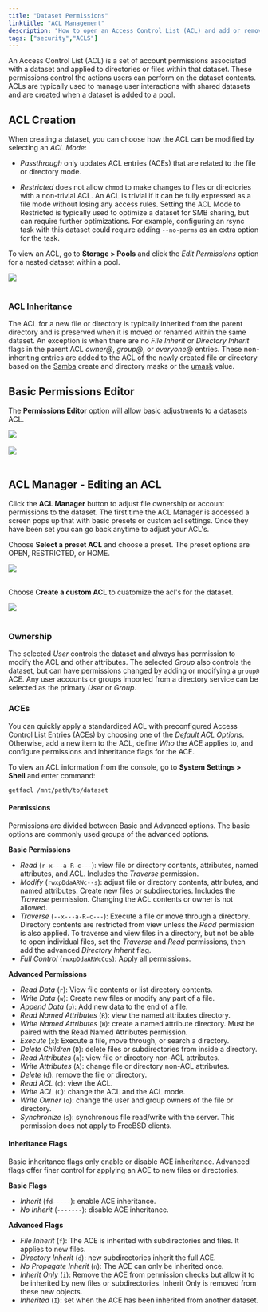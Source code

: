 ```yaml
---
title: "Dataset Permissions"
linktitle: "ACL Management"
description: "How to open an Access Control List (ACL) and add or remove Access Control Entries (ACEs)."
tags: ["security","ACLS"]
---
```


An Access Control List (ACL) is a set of account permissions associated with a dataset and applied to directories or files within that dataset.
These permissions control the actions users can perform on the dataset contents.
ACLs are typically used to manage user interactions with shared datasets and are created when a dataset is added to a pool.

## ACL Creation

When creating a dataset, you can choose how the ACL can be modified by selecting an *ACL Mode*:

* *Passthrough* only updates ACL entries (ACEs) that are related to the file or directory mode.

* *Restricted* does not allow `chmod` to make changes to files or directories with a non-trivial ACL.
  An ACL is trivial if it can be fully expressed as a file mode without losing any access rules.
  Setting the ACL Mode to Restricted is typically used to optimize a dataset for SMB sharing, but can require further optimizations.
  For example, configuring an rsync task with this dataset could require adding `--no-perms` as an extra option for the task.

To view an ACL, go to **Storage > Pools** and click the *Edit Permissions* option for a nested dataset within a pool.

<img src="/images/editpermission.png">
<br><br>

### ACL Inheritance

The ACL for a new file or directory is typically inherited from the parent directory and is preserved when it is moved or renamed within the same dataset.
An exception is when there are no *File Inherit* or *Directory Inherit* flags in the parent ACL *owner@*, *group@*, or *everyone@* entries.
These non-inheriting entries are added to the ACL of the newly created file or directory based on the [Samba](https://wiki.samba.org/index.php/Main_Page) create and directory masks or the [umask](https://www.freebsd.org/cgi/man.cgi?query=umask&sektion=2) value.

## Basic Permissions Editor

The **Permissions Editor** option will allow basic adjustments to a datasets ACL.

<img src="/images/editpermission.png">
<br><br>

<img src="/images/basicacl.png">
<br><br>

## ACL Manager - Editing an ACL

Click the **ACL Manager** button to adjust file ownership or account permissions to the dataset. The first time the ACL Manager is accessed a screen pops up that with basic presets or custom acl settings. Once they have been set you can go back anytime to adjust your ACL's.

Choose **Select a preset ACL** and choose a preset. The preset options are OPEN, RESTRICTED, or HOME.

<img src="/images/presetacl.png">
<br><br>

Choose **Create a custom ACL** to cuatomize the acl's for the dataset.

<img src="/images/customacls.png">
<br><br>

### Ownership

The selected *User* controls the dataset and always has permission to modify the ACL and other attributes.
The selected *Group* also controls the dataset, but can have permissions changed by adding or modifying a `group@` ACE.
Any user accounts or groups imported from a directory service can be selected as the primary *User* or *Group*.

### ACEs

You can quickly apply a standardized ACL with preconfigured Access Control List Entries (ACEs) by choosing one of the *Default ACL Options*.
Otherwise, add a new item to the ACL, define *Who* the ACE applies to, and configure permissions and inheritance flags for the ACE.

To view an ACL information from the console, go to **System Settings > Shell** and enter command:

```shell
getfacl /mnt/path/to/dataset
```

#### Permissions

Permissions are divided between Basic and Advanced options.
The basic options are commonly used groups of the advanced options.

**Basic Permissions**

* *Read* (`r-x---a-R-c---`): view file or directory contents, attributes, named attributes, and ACL.
  Includes the *Traverse* permission.
* *Modify* (`rwxpDdaARWc--s`): adjust file or directory contents, attributes, and named attributes.
  Create new files or subdirectories.
  Includes the *Traverse* permission.
  Changing the ACL contents or owner is not allowed.
* *Traverse* (`--x---a-R-c---`): Execute a file or move through a directory.
  Directory contents are restricted from view unless the *Read* permission is also applied.
  To traverse and view files in a directory, but not be able to open individual files, set the *Traverse* and *Read* permissions, then add the advanced *Directory Inherit* flag.
* *Full Control* (`rwxpDdaARWcCos`): Apply all permissions.

**Advanced Permissions**

* *Read Data* (`r`): View file contents or list directory contents.
* *Write Data* (`w`): Create new files or modify any part of a file.
* *Append Data* (`p`): Add new data to the end of a file.
* *Read Named Attributes* (`R`): view the named attributes directory.
* *Write Named Attributes* (`W`): create a named attribute directory. Must be paired with the Read Named Attributes permission.
* *Execute* (`x`): Execute a file, move through, or search a directory.
* *Delete Children* (`D`): delete files or subdirectories from inside a directory.
* *Read Attributes* (`a`): view file or directory non-ACL attributes.
* *Write Attributes* (`A`): change file or directory non-ACL attributes.
* *Delete* (`d`): remove the file or directory.
* *Read ACL* (`c`): view the ACL.
* *Write ACL* (`C`): change the ACL and the ACL mode.
* *Write Owner* (`o`): change the user and group owners of the file or directory.
* *Synchronize* (`s`): synchronous file read/write with the server. This permission does not apply to FreeBSD clients.

#### Inheritance Flags

Basic inheritance flags only enable or disable ACE inheritance.
Advanced flags offer finer control for applying an ACE to new files or directories.

**Basic Flags**

* *Inherit* (`fd-----`): enable ACE inheritance.
* *No Inherit* (`-------`): disable ACE inheritance.

**Advanced Flags**

* *File Inherit* (`f`): The ACE is inherited with subdirectories and files. It applies to new files.
* *Directory Inherit* (`d`): new subdirectories inherit the full ACE.
* *No Propagate Inherit* (`n`): The ACE can only be inherited once.
* *Inherit Only* (`i`): Remove the ACE from permission checks but allow it to be inherited by new files or subdirectories. Inherit Only is removed from these new objects.
* *Inherited* (`I`): set when the ACE has been inherited from another dataset.
